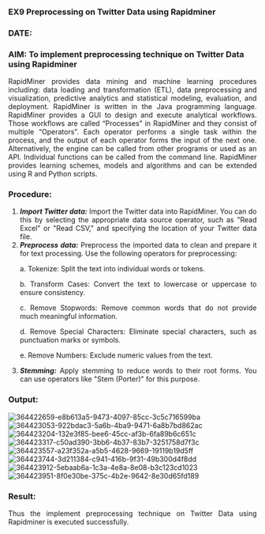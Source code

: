 ### EX9 Preprocessing on Twitter Data using Rapidminer
### DATE: 
### AIM: To implement preprocessing technique on Twitter Data using Rapidminer

<div align = "justify">
RapidMiner provides data mining and machine learning procedures including: data loading and transformation (ETL), data preprocessing and visualization, 
predictive analytics and statistical modeling, evaluation, and deployment. RapidMiner is written in the Java programming language. 
RapidMiner provides a GUI to design and execute analytical workflows. Those workflows are called “Processes” in RapidMiner and they consist of multiple “Operators”. 
Each operator performs a single task within the process, and the output of each operator forms the input of the next one. Alternatively, the engine can be called from 
other programs or used as an API. Individual functions can be called from the command line. 
RapidMiner provides learning schemes, models and algorithms and can be extended using R and Python scripts.

### Procedure:
1) ***Import Twitter data:*** Import the Twitter data into RapidMiner. You can do this by selecting the appropriate
data source operator, such as "Read Excel" or "Read CSV," and specifying the location of your Twitter data
file.
2) ***Preprocess data:*** Preprocess the imported data to clean and prepare it for text processing. Use the following
operators for preprocessing:
    <p>a. Tokenize: Split the text into individual words or tokens.
    <p>b. Transform Cases: Convert the text to lowercase or uppercase to ensure consistency.
    <p>c. Remove Stopwords: Remove common words that do not provide much meaningful information.
    <p>d. Remove Special Characters: Eliminate special characters, such as punctuation marks or symbols.
    <p>e. Remove Numbers: Exclude numeric values from the text.
3) ***Stemming:*** Apply stemming to reduce words to their root forms. You can use operators like "Stem (Porter)"
for this purpose.


### Output:
![364422659-e8b613a5-9473-4097-85cc-3c5c716599ba](https://github.com/user-attachments/assets/a30c65bb-88c0-4a5c-9fc7-325ca233651f)
![364423053-922bdac3-5a6b-4ba9-9471-6a8b7bd862ac](https://github.com/user-attachments/assets/3aa6686c-12de-4059-8a80-065fb35a9c99)
![364423204-132e3f85-bee6-45cc-af3b-6fa89b6c651c](https://github.com/user-attachments/assets/a4cc482b-6386-4e22-a7c0-ee03d784cfac)
![364423317-c50ad390-3bb6-4b37-83b7-3251758d7f3c](https://github.com/user-attachments/assets/1a6b5a73-4b5c-4a33-bfb6-75b03d31579e)
![364423557-a23f352a-a5b5-4628-9669-19119b19d5ff](https://github.com/user-attachments/assets/91058bd9-f8f9-4b71-8892-2fc2899fe0c8)
![364423744-3d211384-c941-416b-9f31-49b300d4f8dd](https://github.com/user-attachments/assets/13a33236-1692-4986-86fa-af2b9b236d55)
![364423912-5ebaab6a-1c3a-4e8a-8e08-b3c123cd1023](https://github.com/user-attachments/assets/b0f9db81-e45d-4141-87ed-020ad5eae21c)
![364423951-8f0e30be-375c-4b2e-9642-8e30d65fd189](https://github.com/user-attachments/assets/7bcd48ad-2a96-4e47-b4f4-348206ae1643)

### Result:
Thus the implement preprocessing technique on Twitter Data using Rapidminer is executed successfully.
